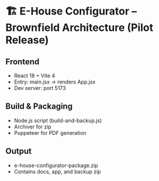 # 🏗️ E-House Configurator – Brownfield Architecture (Pilot Release)

## Frontend
- React 18 + Vite 4
- Entry: main.jsx → renders App.jsx
- Dev server: port 5173

## Build & Packaging
- Node.js script (build-and-backup.js)
- Archiver for zip
- Puppeteer for PDF generation

## Output
- e-house-configurator-package.zip
- Contains docs, app, and backup zip
